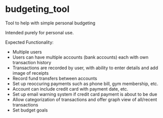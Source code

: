 budgeting_tool
==============

Tool to help with simple personal budgeting

Intended purely for personal use.

Expected Functionality:

* Multiple users
* Users can have multiple accounts (bank accounts) each with own transaction history
* Transactions are recorded by user, with ability to enter details and add image of receipts
* Record fund transfers between accounts
* Set up reoccuring payments such as phone bill, gym membership, etc.
* Account can include credit card with payment date, etc.
* Set up email warning system if credit card payment is about to be due
* Allow categorization of transactions and offer graph view of all/recent transactions
* Set budget goals
